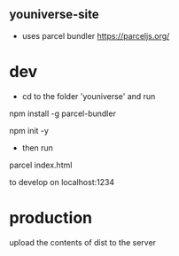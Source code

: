 ## youniverse-site

- uses parcel bundler https://parceljs.org/

# dev

- cd to the folder 'youniverse' and run

npm install -g parcel-bundler

npm init -y

- then run

parcel index.html

to develop on localhost:1234

# production

upload the contents of dist to the server